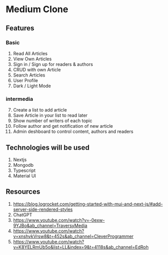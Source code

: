 # Medium Clone

## Features

### Basic

1. Read All Articles
2. View Own Articles
3. Sign in / Sign up for readers & authors
4. CRUD with own Article
5. Search Articles
6. User Profile
7. Dark / Light Mode

### intermedia
7. Create a list to add article
8. Save Article in your list to read later
9. Show number of writers of each topic
10. Follow author and get notification of new article
11. Admin deshboard to control content, authors and readers

## Technologies will be used

1. Nextjs
2. Mongodb
3. Typescript
4. Material UI

## Resources
1. https://blog.logrocket.com/getting-started-with-mui-and-next-js/#add-server-side-rendered-styles
2. ChatGPT
3. https://www.youtube.com/watch?v=-0exw-9YJBo&ab_channel=TraversyMedia
4. https://www.youtube.com/watch?v=xnshvkVrsw8&t=452s&ab_channel=CleverProgrammer
5. https://www.youtube.com/watch?v=K8YELRmUb5o&list=LL&index=9&t=4118s&ab_channel=EdRoh